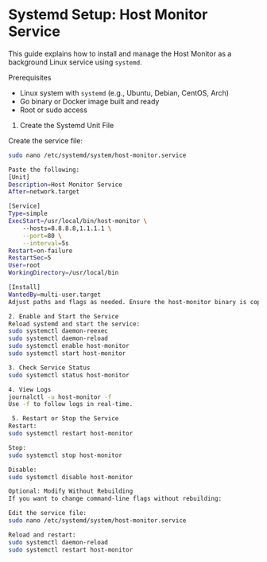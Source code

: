 # Systemd Setup: Host Monitor Service

This guide explains how to install and manage the Host Monitor as a background Linux service using `systemd`.


Prerequisites
- Linux system with `systemd` (e.g., Ubuntu, Debian, CentOS, Arch)
- Go binary or Docker image built and ready
- Root or sudo access

 1. Create the Systemd Unit File

Create the service file:

```bash
sudo nano /etc/systemd/system/host-monitor.service

Paste the following:
[Unit]
Description=Host Monitor Service
After=network.target

[Service]
Type=simple
ExecStart=/usr/local/bin/host-monitor \
    --hosts=8.8.8.8,1.1.1.1 \
    --port=80 \
    --interval=5s
Restart=on-failure
RestartSec=5
User=root
WorkingDirectory=/usr/local/bin

[Install]
WantedBy=multi-user.target
Adjust paths and flags as needed. Ensure the host-monitor binary is copied to /usr/local/bin/.

2. Enable and Start the Service
Reload systemd and start the service:
sudo systemctl daemon-reexec
sudo systemctl daemon-reload
sudo systemctl enable host-monitor
sudo systemctl start host-monitor

3. Check Service Status
sudo systemctl status host-monitor

4. View Logs
journalctl -u host-monitor -f
Use -f to follow logs in real-time.

 5. Restart or Stop the Service
Restart:
sudo systemctl restart host-monitor

Stop:
sudo systemctl stop host-monitor

Disable:
sudo systemctl disable host-monitor

Optional: Modify Without Rebuilding
If you want to change command-line flags without rebuilding:

Edit the service file:
sudo nano /etc/systemd/system/host-monitor.service

Reload and restart:
sudo systemctl daemon-reload
sudo systemctl restart host-monitor
